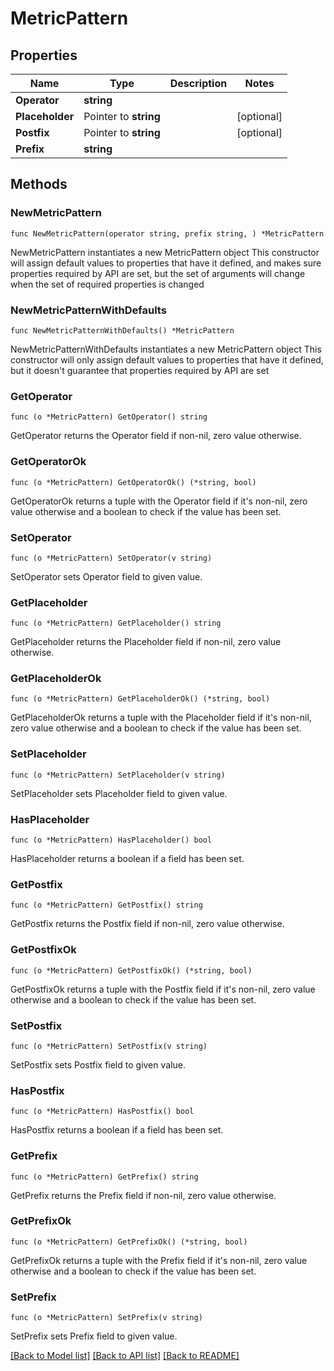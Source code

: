# MetricPattern

## Properties

Name | Type | Description | Notes
------------ | ------------- | ------------- | -------------
**Operator** | **string** |  | 
**Placeholder** | Pointer to **string** |  | [optional] 
**Postfix** | Pointer to **string** |  | [optional] 
**Prefix** | **string** |  | 

## Methods

### NewMetricPattern

`func NewMetricPattern(operator string, prefix string, ) *MetricPattern`

NewMetricPattern instantiates a new MetricPattern object
This constructor will assign default values to properties that have it defined,
and makes sure properties required by API are set, but the set of arguments
will change when the set of required properties is changed

### NewMetricPatternWithDefaults

`func NewMetricPatternWithDefaults() *MetricPattern`

NewMetricPatternWithDefaults instantiates a new MetricPattern object
This constructor will only assign default values to properties that have it defined,
but it doesn't guarantee that properties required by API are set

### GetOperator

`func (o *MetricPattern) GetOperator() string`

GetOperator returns the Operator field if non-nil, zero value otherwise.

### GetOperatorOk

`func (o *MetricPattern) GetOperatorOk() (*string, bool)`

GetOperatorOk returns a tuple with the Operator field if it's non-nil, zero value otherwise
and a boolean to check if the value has been set.

### SetOperator

`func (o *MetricPattern) SetOperator(v string)`

SetOperator sets Operator field to given value.


### GetPlaceholder

`func (o *MetricPattern) GetPlaceholder() string`

GetPlaceholder returns the Placeholder field if non-nil, zero value otherwise.

### GetPlaceholderOk

`func (o *MetricPattern) GetPlaceholderOk() (*string, bool)`

GetPlaceholderOk returns a tuple with the Placeholder field if it's non-nil, zero value otherwise
and a boolean to check if the value has been set.

### SetPlaceholder

`func (o *MetricPattern) SetPlaceholder(v string)`

SetPlaceholder sets Placeholder field to given value.

### HasPlaceholder

`func (o *MetricPattern) HasPlaceholder() bool`

HasPlaceholder returns a boolean if a field has been set.

### GetPostfix

`func (o *MetricPattern) GetPostfix() string`

GetPostfix returns the Postfix field if non-nil, zero value otherwise.

### GetPostfixOk

`func (o *MetricPattern) GetPostfixOk() (*string, bool)`

GetPostfixOk returns a tuple with the Postfix field if it's non-nil, zero value otherwise
and a boolean to check if the value has been set.

### SetPostfix

`func (o *MetricPattern) SetPostfix(v string)`

SetPostfix sets Postfix field to given value.

### HasPostfix

`func (o *MetricPattern) HasPostfix() bool`

HasPostfix returns a boolean if a field has been set.

### GetPrefix

`func (o *MetricPattern) GetPrefix() string`

GetPrefix returns the Prefix field if non-nil, zero value otherwise.

### GetPrefixOk

`func (o *MetricPattern) GetPrefixOk() (*string, bool)`

GetPrefixOk returns a tuple with the Prefix field if it's non-nil, zero value otherwise
and a boolean to check if the value has been set.

### SetPrefix

`func (o *MetricPattern) SetPrefix(v string)`

SetPrefix sets Prefix field to given value.



[[Back to Model list]](../README.md#documentation-for-models) [[Back to API list]](../README.md#documentation-for-api-endpoints) [[Back to README]](../README.md)


